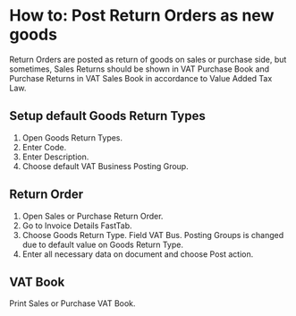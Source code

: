 # How to: Post Return Orders as new goods 

Return Orders are posted as return of goods on sales or purchase side, but sometimes, Sales Returns should be shown in VAT Purchase Book and Purchase Returns in VAT Sales Book in accordance to Value Added Tax Law.

## Setup default Goods Return Types

1. Open Goods Return Types.
2. Enter Code.
3. Enter Description.
4. Choose default VAT Business Posting Group. 

## Return Order

1. Open Sales or Purchase Return Order.
2. Go to Invoice Details FastTab.
3. Choose Goods Return Type. Field VAT Bus. Posting Groups is changed due to default value on Goods Return Type.
4. Enter all necessary data on document and choose Post action.

## VAT Book

Print Sales or Purchase VAT Book.

